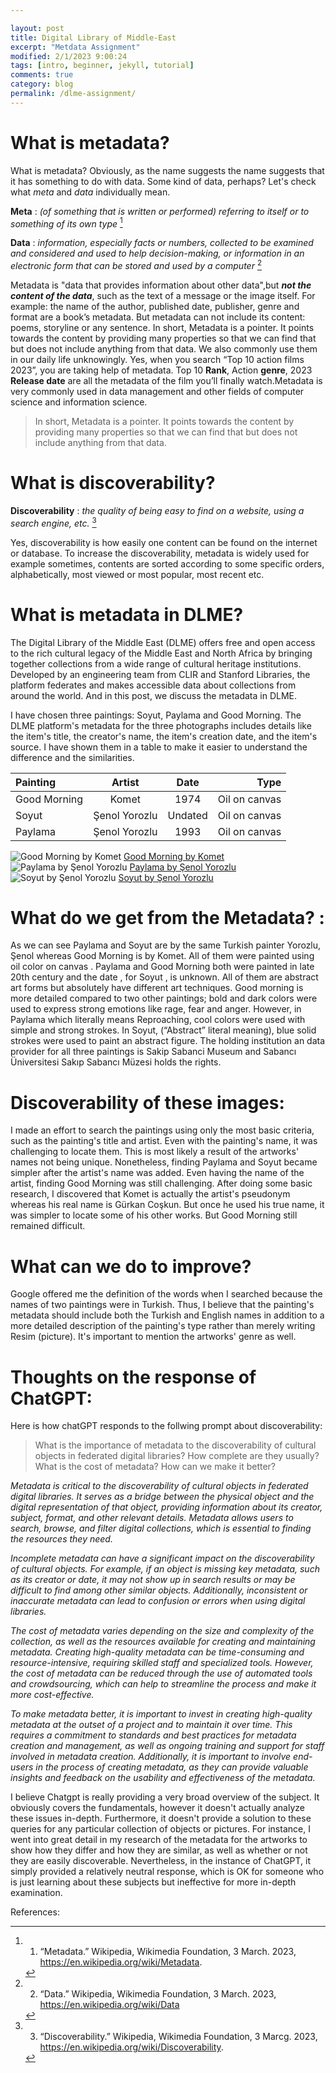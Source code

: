 ```yaml
---

layout: post
title: Digital Library of Middle-East
excerpt: "Metdata Assignment"
modified: 2/1/2023 9:00:24
tags: [intro, beginner, jekyll, tutorial]
comments: true
category: blog
permalink: /dlme-assignment/
---
```



# What is metadata?

What is metadata? Obviously, as the name suggests the name suggests that it has something to do with data. Some kind of data, perhaps? Let's check what *meta* and *data* individually mean.

**Meta**
: *(of something that is written or performed) referring to itself or to something of its own type* [^1]

**Data**
: *information, especially facts or numbers, collected to be examined and considered and used to help decision-making, or information in an electronic form that can be stored and used by a computer* [^2]

Metadata is "data that provides information about other data",but ***not the content of the data***, such as the text of a message or the image itself. For example: the name of the author, published date, publisher, genre and format are a book’s metadata. But metadata can not include its content: poems, storyline or any sentence. In short, Metadata is a pointer. It points towards the content by providing many properties so that we can find that but does not include anything from that data. We also commonly use them in our daily life unknowingly. Yes, when you search “Top 10 action films 2023”, you are taking help of metadata. Top 10 **Rank**, Action **genre**, 2023 **Release date** are all the metadata of the film you’ll finally watch.Metadata is very commonly used in data management and other fields of computer science and information science. 

>In short, Metadata is a pointer. It points towards the content by providing many properties so that we can find that but does not include anything from that data.

# What is discoverability?

**Discoverability**
: *the quality of being easy to find on a website, using a search engine, etc.* [^3]

Yes, discoverability is how easily one content can be found on the internet or database. To increase the discoverability, metadata is widely used for example sometimes, contents are sorted according to some specific orders, alphabetically, most viewed or most popular, most recent etc.


# What is metadata in DLME?

The Digital Library of the Middle East (DLME) offers free and open access to the rich cultural legacy of the Middle East and North Africa by bringing together collections from a wide range of cultural heritage institutions. Developed by an engineering team from CLIR and Stanford Libraries, the platform federates and makes accessible data about collections from around the world. And in this post, we discuss the metadata in DLME.

I have chosen three paintings: Soyut, Paylama and Good Morning. The DLME platform's metadata for the three photographs includes details like the item's title, the creator's name, the item's creation date, and the item's source. I have shown them in a table to make it easier to understand the difference and the similarities.

| Painting    | Artist      |  Date         |  Type         |
| :---        |    :----:   |         :---: |          ---: |
| Good Morning| Komet       | 1974          | Oil on canvas |
| Soyut       |Şenol Yorozlu| Undated       | Oil on canvas |
| Paylama     |Şenol Yorozlu| 1993          | Oil on canvas |


![Good Morning by Komet](3.jpg)
[Good Morning by Komet](https://dlmenetwork.org/library/catalog/ResimKlksyn%2F1042)
![Paylama by Şenol Yorozlu](2.jpg)
[Paylama by Şenol Yorozlu](2https://dlmenetwork.org/library/catalog/ResimKlksyn%2F933)
![Soyut by Şenol Yorozlu](1.jpg)
[Soyut by Şenol Yorozlu](https://dlmenetwork.org/library/catalog/ResimKlksyn%2F942)

# What do we get from the Metadata? : 

As we can see Paylama and Soyut are by the same Turkish painter Yorozlu, Şenol whereas Good Morning is  by Komet. All of them were painted using oil color on canvas . Paylama and Good Morning both were painted in late 20th century and the date , for Soyut , is unknown. All of them are abstract art forms but absolutely have different art techniques. Good morning is more detailed compared to two other paintings; bold and dark colors were used to express strong emotions like rage, fear and anger. However, in Paylama which literally means Reproaching, cool colors were used with simple and strong strokes. In Soyut, (“Abstract” literal meaning), blue solid strokes were used to paint an abstract figure.
The holding institution an data provider for all three paintings is Sakip Sabanci Museum and Sabancı Üniversitesi Sakıp Sabancı Müzesi holds the rights.

# Discoverability of these images:

I made an effort to search the paintings using only the most basic criteria, such as the painting's title and artist. Even with the painting's name, it was challenging to locate them. This is most likely a result of the artworks' names not being  unique. Nonetheless, finding Paylama and Soyut became simpler after the artist's name was added. Even having the name of the artist, finding Good Morning was still challenging. After doing some basic research, I discovered that Komet is actually the artist's pseudonym whereas his real name is Gürkan Coşkun. But once he used his true name, it was simpler to locate some of his other works. But Good Morning still remained difficult.

# What can we do to improve?

Google offered me the definition of the words when I searched because the names of two paintings were in Turkish. Thus, I believe that the painting's metadata should include both the Turkish and English names in addition to a more detailed description of the painting's type rather than merely writing Resim (picture). It's important to mention the artworks' genre as well. 

# Thoughts on the response of ChatGPT:

Here is how chatGPT responds to the follwing prompt about discoverability: 

> What is the importance of metadata to the discoverability of cultural objects in federated digital libraries?  How complete are they usually? What is the cost of metadata? How can we make it better? 

*Metadata is critical to the discoverability of cultural objects in federated digital libraries. It serves as a bridge between the physical object and the digital representation of that object, providing information about its creator, subject, format, and other relevant details. Metadata allows users to search, browse, and filter digital collections, which is essential to finding the resources they need.*

*Incomplete metadata can have a significant impact on the discoverability of cultural objects. For example, if an object is missing key metadata, such as its creator or date, it may not show up in search results or may be difficult to find among other similar objects. Additionally, inconsistent or inaccurate metadata can lead to confusion or errors when using digital libraries.*

*The cost of metadata varies depending on the size and complexity of the collection, as well as the resources available for creating and maintaining metadata. Creating high-quality metadata can be time-consuming and resource-intensive, requiring skilled staff and specialized tools. However, the cost of metadata can be reduced through the use of automated tools and crowdsourcing, which can help to streamline the process and make it more cost-effective.*

*To make metadata better, it is important to invest in creating high-quality metadata at the outset of a project and to maintain it over time. This requires a commitment to standards and best practices for metadata creation and management, as well as ongoing training and support for staff involved in metadata creation. Additionally, it is important to involve end-users in the process of creating metadata, as they can provide valuable insights and feedback on the usability and effectiveness of the metadata.*



I believe Chatgpt is really providing a very broad overview of the subject. It obviously covers the fundamentals, however it doesn't actually analyze these issues in-depth. Furthermore, it doesn't provide a solution to these queries for any particular collection of objects or pictures. For instance, I went into great detail in my research of the metadata for the artworks to show how they differ and how they are similar, as well as whether or not they are easily discoverable. Nevertheless, in the instance of ChatGPT, it simply provided a relatively neutral response, which is OK for someone who is just learning about these subjects but ineffective for more in-depth examination.


References:

[^1]: 1. “Metadata.” Wikipedia, Wikimedia Foundation, 3 March. 2023, https://en.wikipedia.org/wiki/Metadata. 

[^2]: 2. “Data.” Wikipedia, Wikimedia Foundation, 3 March. 2023, https://en.wikipedia.org/wiki/Data 

[^3]: 3. “Discoverability.” Wikipedia, Wikimedia Foundation, 3 Marcg. 2023, https://en.wikipedia.org/wiki/Discoverability.



